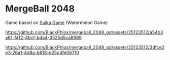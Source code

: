 # MergeBall 2048
Game based on [Suika Game](https://www.polygon.com/guides/23903238/get-watermelon-suika-game-nintendo-switch-download-japanese-eshop) (Watermelon Game)

https://github.com/BlackPhlox/mergeball_2048_gd/assets/25123512/a54b3a61-f4f2-4bcf-bda4-3525d5ca8989

https://github.com/BlackPhlox/mergeball_2048_gd/assets/25123512/3dfce2e3-76a1-4d8a-b618-e25c4fe06710


